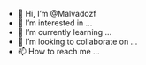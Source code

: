 - 👋 Hi, I’m @Malvadozf
- 👀 I’m interested in ...
- 🌱 I’m currently learning ...
- 💞️ I’m looking to collaborate on ...
- 📫 How to reach me ...

<!---
Malvadozf/Malvadozf is a ✨ special ✨ repository because its `README.md` (this file) appears on your GitHub profile.
You can click the Preview link to take a look at your changes.
--->
